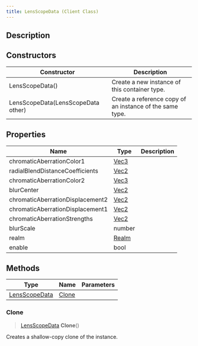 ```yaml
---
title: LensScopeData (Client Class)
---
```

## Description

## Constructors

| Constructor                        | Description                                              |
| ---------------------------------- | -------------------------------------------------------- |
| LensScopeData()                    | Create a new instance of this container type.            |
| LensScopeData(LensScopeData other) | Create a reference copy of an instance of the same type. |

## Properties

| Name                             | Type                               | Description |
| -------------------------------- | ---------------------------------- | ----------- |
| chromaticAberrationColor1        | [Vec3](/vext/ref/cls/shr/Vec3)  |             |
| radialBlendDistanceCoefficients  | [Vec2](/vext/ref/cls/shr/Vec2)  |             |
| chromaticAberrationColor2        | [Vec3](/vext/ref/cls/shr/Vec3)  |             |
| blurCenter                       | [Vec2](/vext/ref/cls/shr/Vec2)  |             |
| chromaticAberrationDisplacement2 | [Vec2](/vext/ref/cls/shr/Vec2)  |             |
| chromaticAberrationDisplacement1 | [Vec2](/vext/ref/cls/shr/Vec2)  |             |
| chromaticAberrationStrengths     | [Vec2](/vext/ref/cls/shr/Vec2)  |             |
| blurScale                        | number                             |             |
| realm                            | [Realm](/vext/ref/cls/fb/realm) |             |
| enable                           | bool                               |             |

## Methods

| Type                                                | Name            | Parameters |
| --------------------------------------------------- | --------------- | ---------- |
| [LensScopeData](/vext/ref/cls/clt/lensscopedata) | [Clone](#clone) |            |

### Clone

> [LensScopeData](/vext/ref/cls/clt/lensscopedata) **Clone**()

Creates a shallow-copy clone of the instance.
